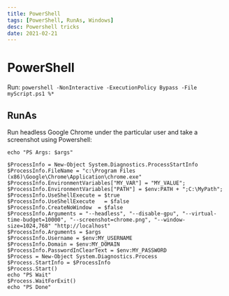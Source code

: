 ```yaml
---
title: PowerShell
tags: [PowerShell, RunAs, Windows]
desc: Powershell tricks 
date: 2021-02-21
---
```


# PowerShell

Run: `powershell -NonInteractive -ExecutionPolicy Bypass -File myScript.ps1 %*`

## RunAs

Run headless Google Chrome under the particular user and take a screenshot using Powershell:

```shell
echo "PS Args: $args"

$ProcessInfo = New-Object System.Diagnostics.ProcessStartInfo
$ProcessInfo.FileName = "c:\Program Files (x86)\Google\Chrome\Application\chrome.exe"
$ProcessInfo.EnvironmentVariables["MY_VAR"] = "MY_VALUE";
$ProcessInfo.EnvironmentVariables["PATH"] = $env:PATH + ";C:\MyPath";
$ProcessInfo.UseShellExecute = $true
$ProcessInfo.UseShellExecute   = $false
$ProcessInfo.CreateNoWindow  = $false
$ProcessInfo.Arguments = "--headless", "--disable-gpu", "--virtual-time-budget=10000", "--screenshot=chrome.png", "--window-size=1024,768" "http://localhost"
$ProcessInfo.Arguments = $args
$ProcessInfo.Username = $env:MY_USERNAME
$ProcessInfo.Domain = $env:MY_DOMAIN
$ProcessInfo.PasswordInClearText = $env:MY_PASSWORD
$Process = New-Object System.Diagnostics.Process
$Process.StartInfo = $ProcessInfo
$Process.Start() 
echo "PS Wait"
$Process.WaitForExit()
echo "PS Done"
```